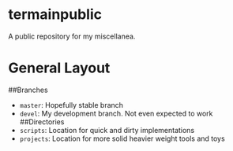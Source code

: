 termainpublic
=============

A public repository for my miscellanea.

General Layout
==============
##Branches
* `master`: Hopefully stable branch
* `devel`: My development branch. Not even expected to work
##Directories
* `scripts`: Location for quick and dirty implementations
* `projects`: Location for more solid heavier weight tools and toys


